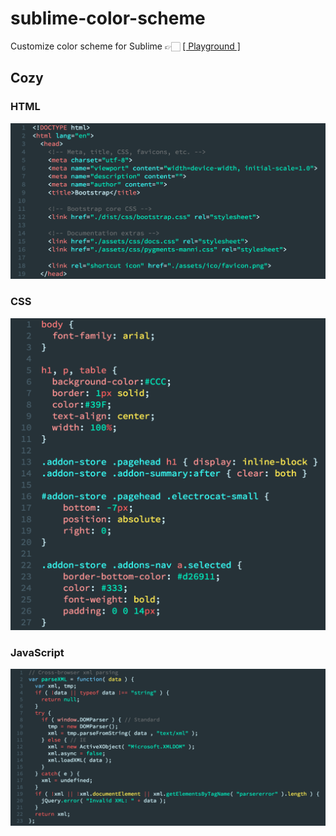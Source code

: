 # sublime-color-scheme

Customize color scheme for Sublime 👉🏻 [[ Playground ]](http://tmtheme-editor.herokuapp.com/#!/editor/theme/Monokai)

## Cozy

### HTML

![](./images/cozy_html.png)

### CSS

![](./images/cozy_css.png)

### JavaScript

![](./images/cozy_javascript.png)

